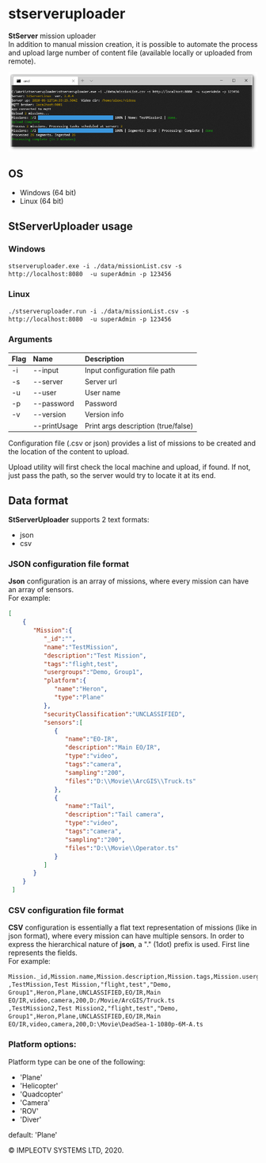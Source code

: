 # stserveruploader
**StServer** mission uploader  
In addition to manual mission creation, it is possible to automate the process and upload large number of content file (available locally or uploaded from remote).


![StServerUploader](./doc/stserveruloader.png)

## OS
- Windows (64 bit)
- Linux (64 bit)


## StServerUploader usage

### Windows

```
stserveruploader.exe -i ./data/missionList.csv -s http://localhost:8080  -u superAdmin -p 123456
```

### Linux

```
./stserveruploader.run -i ./data/missionList.csv -s http://localhost:8080  -u superAdmin -p 123456
```


### Arguments

| Flag     |      Name           | Description 								                   |
|:---------|:--------------------|:-----------------------------------------------------|
| -i       |  --input            | Input configuration file path                        |
| -s       |  --server           | Server url                                           |
| -u       |  --user             | User name                                            |
| -p       |  --password         | Password                                             |
| -v       |  --version          | Version info                                         |
|          |  --printUsage       | Print args description (true/false)                  |


Configuration file (.csv or json) provides a list of missions to be created and the location of the content to upload.

Upload utility will first check the local machine and upload, if found. If not, just pass the path, so the server would try to locate it at its end.

## Data format
**StServerUploader** supports 2 text formats:
- json
- csv

### JSON configuration file format
**Json** configuration is an array of missions, where every mission can have an array of sensors.  
For example:
```json
[
    {
       "Mission":{
          "_id":"",
          "name":"TestMission",
          "description":"Test Mission",
          "tags":"flight,test",
          "usergroups":"Demo, Group1",
          "platform":{
             "name":"Heron",
             "type":"Plane"
          },
          "securityClassification":"UNCLASSIFIED",
          "sensors":[
             {
                "name":"EO-IR",
                "description":"Main EO/IR",
                "type":"video",
                "tags":"camera",
                "sampling":"200",
                "files":"D:\\Movie\\ArcGIS\\Truck.ts"
             },
             {
                "name":"Tail",
                "description":"Tail camera",
                "type":"video",
                "tags":"camera",
                "sampling":"200",
                "files":"D:\\Movie\\Operator.ts"
             }
          ]
       }
    }
 ]
 ```

### CSV configuration file format
**CSV** configuration is essentially a flat text representation of missions (like in json format), where every mission can have multiple sensors. In order to express the hierarchical nature of **json**, a "." (1dot) prefix is used. First line represents the fields.  
For example:

```csv
Mission._id,Mission.name,Mission.description,Mission.tags,Mission.usergroups,Mission.platform.name,Mission.platform.type,Mission.securityClassification,Mission.sensors.0.name,Mission.sensors.0.description,Mission.sensors.0.type,Mission.sensors.0.tags,Mission.sensors.0.sampling,Mission.sensors.0.files
,TestMission,Test Mission,"flight,test","Demo, Group1",Heron,Plane,UNCLASSIFIED,EO/IR,Main EO/IR,video,camera,200,D:/Movie/ArcGIS/Truck.ts
,TestMission2,Test Mission2,"flight,test","Demo, Group1",Heron,Plane,UNCLASSIFIED,EO/IR,Main EO/IR,video,camera,200,D:\Movie\DeadSea-1-1080p-6M-A.ts
```

### Platform options:

Platform type can be one of the following:
- 'Plane'
- 'Helicopter'
- 'Quadcopter'
- 'Camera'
- 'ROV'
- 'Diver'

 default: 'Plane'




© IMPLEOTV SYSTEMS LTD, 2020.